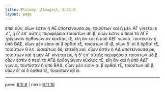 ```yaml
---
title: Ptolemy, Almagest, 6.11.9
layout: page
---
```


ἐπεὶ οὖν, οἵων ἐστὶν ἡ ΑΕ ὑποτείνουσα ρκ, τοιούτων καὶ ἡ μὲν ΑΓ γίνεται κ ∠ʹ, ἡ δ' ἐπ' αὐτῆς περιφέρεια τοιούτων ιθ ιβ, οἵων ἐστὶν ὁ περὶ τὸ ΑΓΕ τρίγωνον ὀρθογώνιον κύκλος τξ, εἴη ἂν καὶ ἡ ὑπὸ ΑΕΓ γωνία, τουτέστιν ἡ ὑπὸ ΒΑΕ, οἵων μέν εἰσιν αἱ β ὀρθαὶ τξ, τοιούτων ιθ ιβ, οἵων δ' αἱ δ ὀρθαὶ τξ, τοιούτων θ λϚ. ὡσαύτως δέ, ἐπειδὴ καί, οἵων ἐστὶν ἡ ΑΔ ὑποτείνουσα ρκ, τοιούτων καὶ ἡ μὲν ΑΓ γίνεται με, ἡ δ' ἐπ' αὐτῆς περιφέρεια τοιούτων μδ β, οἵων ἐστὶν ὁ περὶ τὸ ΑΓΔ ὀρθογώνιον κύκλος τξ, εἴη ἂν καὶ ἡ ὑπὸ ΑΔΓ γωνία, τουτέστιν ἡ ὑπὸ ΒΑΔ, οἵων μέν εἰσιν αἱ β ὀρθαὶ τξ, τοιούτων μδ β, οἵων δ' αἱ δ ὀρθαὶ τξ, τοιούτων κβ α. 

---

prev: [6.11.8](../6.11.8/) | next: [6.11.10](../6.11.10/)

